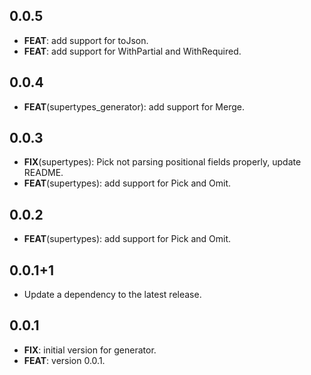 ## 0.0.5

 - **FEAT**: add support for toJson.
 - **FEAT**: add support for WithPartial and WithRequired.

## 0.0.4

 - **FEAT**(supertypes_generator): add support for Merge.

## 0.0.3

 - **FIX**(supertypes): Pick not parsing positional fields properly, update README.
 - **FEAT**(supertypes): add support for Pick and Omit.

## 0.0.2

 - **FEAT**(supertypes): add support for Pick and Omit.

## 0.0.1+1

 - Update a dependency to the latest release.

## 0.0.1

 - **FIX**: initial version for generator.
 - **FEAT**: version 0.0.1.

